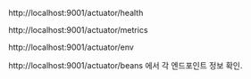 http://localhost:9001/actuator/health

http://localhost:9001/actuator/metrics

http://localhost:9001/actuator/env

http://localhost:9001/actuator/beans
에서 각 엔드포인트 정보 확인.
